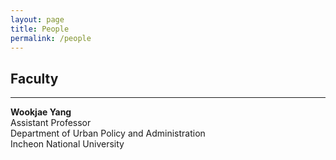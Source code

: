 ```yaml
---
layout: page
title: People
permalink: /people
---
```


## Faculty
--------
**Wookjae Yang**  
Assistant Professor  
Department of Urban Policy and Administration  
Incheon National University
